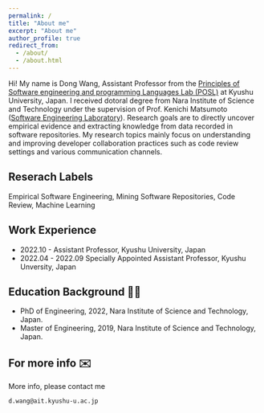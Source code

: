 ```yaml
---
permalink: /
title: "About me"
excerpt: "About me"
author_profile: true
redirect_from: 
  - /about/
  - /about.html
---
```


Hi! My name is Dong Wang, Assistant Professor from the [Principles of Software engineering and programming Languages Lab (POSL)](https://posl.ait.kyushu-u.ac.jp/index.html) at Kyushu University, Japan. I received dotoral degree from Nara Institute of Science and Technology under the supervision of Prof. Kenichi Matsumoto ([Software Engineering Laboratory](https://naist-se.github.io/)). Research goals are to directly uncover empirical evidence and extracting knowledge from data recorded in software repositories. My research topics mainly focus on understanding and improving developer collaboration practices such as code review settings and various communication channels.

Reserach Labels
------
Empirical Software Engineering, Mining Software Repositories, Code Review, Machine Learning

Work Experience
------
* 2022.10 - Assistant Professor, Kyushu University, Japan
* 2022.04 - 2022.09 Specially Appointed Assistant Professor, Kyushu Unversity, Japan


Education Background :man_student:
------
* PhD of Engineering, 2022, Nara Institute of Science and Technology, Japan.
* Master of Engineering, 2019, Nara Institute of Science and Technology, Japan.

For more info :envelope:
------
More info, please contact me
```
d.wang@ait.kyushu-u.ac.jp
```
